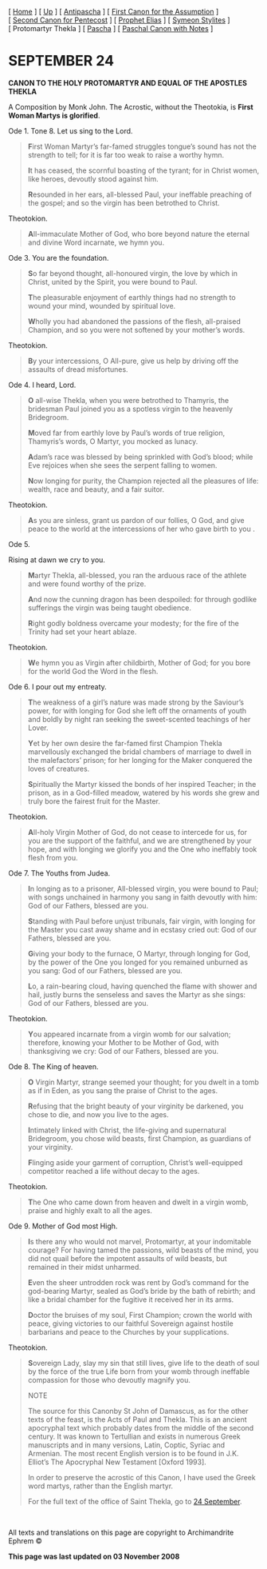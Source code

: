 \[ [Home](index.md) \] \[ [Up](john-dam.md) \] \[ [Antipascha](thomcan.md) \] \[ [First Canon for the Assumption](asccan01.md) \] \[ [Second Canon for Pentecost](pentcan2.md) \] \[ [Prophet Elias](20julcan.md) \] \[ [Symeon Stylites](symeon.md) \] \[ Protomartyr Thekla \] \[ [Pascha](PaschaCan.md) \] \[ [Paschal Canon with Notes](paschal_canon_with_notes.md) \]

SEPTEMBER 24
============

**CANON TO THE HOLY PROTOMARTYR AND EQUAL OF THE APOSTLES THEKLA**

A Composition by Monk John. The Acrostic, without the Theotokia, is **First Woman Martys is glorified**.

Ode 1. Tone 8. Let us sing to the Lord.

> **F**irst Woman Martyr’s far-famed struggles tongue’s sound has not the strength to tell; for it is far too weak to raise a worthy hymn.
>
> **I**t has ceased, the scornful boasting of the tyrant; for in Christ women, like heroes, devoutly stood against him.
>
> **R**esounded in her ears, all-blessed Paul, your ineffable preaching of the gospel; and so the virgin has been betrothed to Christ.

Theotokion.

> **A**ll-immaculate Mother of God, who bore beyond nature the eternal and divine Word incarnate, we hymn you.

Ode 3. You are the foundation.

> **S**o far beyond thought, all-honoured virgin, the love by which in Christ, united by the Spirit, you were bound to Paul.
>
> **T**he pleasurable enjoyment of earthly things had no strength to wound your mind, wounded by spiritual love.
>
> **W**holly you had abandoned the passions of the flesh, all-praised Champion, and so you were not softened by your mother’s words.

Theotokion.

> **B**y your intercessions, O All-pure, give us help by driving off the assaults of dread misfortunes.

Ode 4. I heard, Lord.

> **O** all-wise Thekla, when you were betrothed to Thamyris, the bridesman Paul joined you as a spotless virgin to the heavenly Bridegroom.
>
> **M**oved far from earthly love by Paul’s words of true religion, Thamyris’s words, O Martyr, you mocked as lunacy.
>
> **A**dam’s race was blessed by being sprinkled with God’s blood; while Eve rejoices when she sees the serpent falling to women.
>
> **N**ow longing for purity, the Champion rejected all the pleasures of life: wealth, race and beauty, and a fair suitor.

Theotokion.

> **A**s you are sinless, grant us pardon of our follies, O God, and give peace to the world at the intercessions of her who gave birth to you .

Ode 5.

Rising at dawn we cry to you.

> **M**artyr Thekla, all-blessed, you ran the arduous race of the athlete and were found worthy of the prize.
>
> **A**nd now the cunning dragon has been despoiled: for through godlike sufferings the virgin was being taught obedience.
>
> **R**ight godly boldness overcame your modesty; for the fire of the Trinity had set your heart ablaze.

Theotokion.

> **W**e hymn you as Virgin after childbirth, Mother of God; for you bore for the world God the Word in the flesh.

Ode 6. I pour out my entreaty.

> **T**he weakness of a girl’s nature was made strong by the Saviour’s power, for with longing for God she left off the ornaments of youth and boldly by night ran seeking the sweet-scented teachings of her Lover.
>
> **Y**et by her own desire the far-famed first Champion Thekla marvellously exchanged the bridal chambers of marriage to dwell in the malefactors’ prison; for her longing for the Maker conquered the loves of creatures.
>
> **S**piritually the Martyr kissed the bonds of her inspired Teacher; in the prison, as in a God-filled meadow, watered by his words she grew and truly bore the fairest fruit for the Master.

Theotokion.

> **A**ll-holy Virgin Mother of God, do not cease to intercede for us, for you are the support of the faithful, and we are strengthened by your hope, and with longing we glorify you and the One who ineffably took flesh from you.

Ode 7. The Youths from Judea.

> **I**n longing as to a prisoner, All-blessed virgin, you were bound to Paul; with songs unchained in harmony you sang in faith devoutly with him: God of our Fathers, blessed are you.
>
> **S**tanding with Paul before unjust tribunals, fair virgin, with longing for the Master you cast away shame and in ecstasy cried out: God of our Fathers, blessed are you.
>
> **G**iving your body to the furnace, O Martyr, through longing for God, by the power of the One you longed for you remained unburned as you sang: God of our Fathers, blessed are you.
>
> **L**o, a rain-bearing cloud, having quenched the flame with shower and hail, justly burns the senseless and saves the Martyr as she sings: God of our Fathers, blessed are you.

Theotokion.

> **Y**ou appeared incarnate from a virgin womb for our salvation; therefore, knowing your Mother to be Mother of God, with thanksgiving we cry: God of our Fathers, blessed are you.

Ode 8. The King of heaven.

> **O** Virgin Martyr, strange seemed your thought; for you dwelt in a tomb as if in Eden, as you sang the praise of Christ to the ages.
>
> **R**efusing that the bright beauty of your virginity be darkened, you chose to die, and now you live to the ages.
>
> **I**ntimately linked with Christ, the life-giving and supernatural Bridegroom, you chose wild beasts, first Champion, as guardians of your virginity.
>
> **F**linging aside your garment of corruption, Christ’s well-equipped competitor reached a life without decay to the ages.

Theotokion.

> **T**he One who came down from heaven and dwelt in a virgin womb, praise and highly exalt to all the ages.

Ode 9. Mother of God most High.

> **I**s there any who would not marvel, Protomartyr, at your indomitable courage? For having tamed the passions, wild beasts of the mind, you did not quail before the impotent assaults of wild beasts, but remained in their midst unharmed.
>
> **E**ven the sheer untrodden rock was rent by God’s command for the god-bearing Martyr, sealed as God’s bride by the bath of rebirth; and like a bridal chamber for the fugitive it received her in its arms.
>
> **D**octor the bruises of my soul, First Champion; crown the world with peace, giving victories to our faithful Sovereign against hostile barbarians and peace to the Churches by your supplications.

Theotokion.

> **S**overeign Lady, slay my sin that still lives, give life to the death of soul by the force of the true Life born from your womb through ineffable compassion for those who devoutly magnify you.
>
> NOTE
>
> The source for this Canonby St John of Damascus, as for the other texts of the feast, is the Acts of Paul and Thekla. This is an ancient apocryphal text which probably dates from the middle of the second century. It was known to Tertullian and exists in numerous Greek manuscripts and in many versions, Latin, Coptic, Syriac and Armenian. The most recent English version is to be found in J.K. Elliot’s The Apocryphal New Testament \[Oxford 1993\].
>
> In order to preserve the acrostic of this Canon, I have used the Greek word martys, rather than the English martyr.
>
> For the full text of the office of Saint Thekla, go to [24 September](24sept.md).

 

All texts and translations on this page are copyright to Archimandrite Ephrem ©

**This page was last updated on 03 November 2008**
